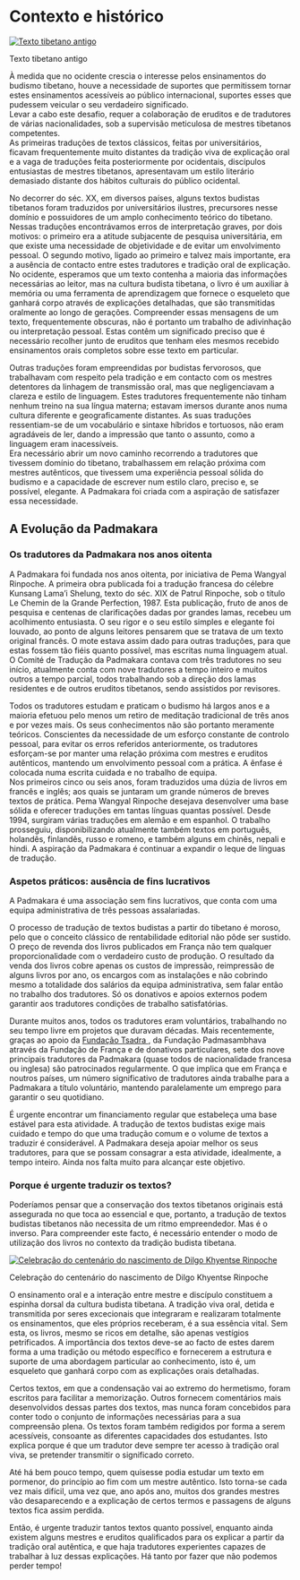 #  Contexto e histórico 

[ ![Texto tibetano antigo](/images/img_textes_anciens.jpg) ](/images/img_textes_anciens_la.jpg)

Texto tibetano antigo 

À medida que no ocidente crescia o interesse pelos ensinamentos do budismo tibetano, houve a necessidade de suportes que permitissem tornar estes ensinamentos acessíveis ao público internacional, suportes esses que pudessem veicular o seu verdadeiro significado.   
Levar a cabo este desafio, requer a colaboração de eruditos e de tradutores de várias nacionalidades, sob a supervisão meticulosa de mestres tibetanos competentes.   
As primeiras traduções de textos clássicos, feitas por universitários, ficavam frequentemente muito distantes da tradição viva de explicação oral e a vaga de traduções feita posteriormente por ocidentais, discípulos entusiastas de mestres tibetanos, apresentavam um estilo literário demasiado distante dos hábitos culturais do público ocidental. 

No decorrer do séc. XX, em diversos países, alguns textos budistas tibetanos foram traduzidos por universitários ilustres, precursores nesse domínio e possuidores de um amplo conhecimento teórico do tibetano. Nessas traduções encontrávamos erros de interpretação graves, por dois motivos: o primeiro era a atitude subjacente de pesquisa universitária, em que existe uma necessidade de objetividade e de evitar um envolvimento pessoal. O segundo motivo, ligado ao primeiro e talvez mais importante, era a ausência de contacto entre estes tradutores e tradição oral de explicação. No ocidente, esperamos que um texto contenha a maioria das informações necessárias ao leitor, mas na cultura budista tibetana, o livro é um auxiliar à memória ou uma ferramenta de aprendizagem que fornece o esqueleto que ganhará corpo através de explicações detalhadas, que são transmitidas oralmente ao longo de gerações. Compreender essas mensagens de um texto, frequentemente obscuras, não é portanto um trabalho de adivinhação ou interpretação pessoal. Estas contêm um significado preciso que é necessário recolher junto de eruditos que tenham eles mesmos recebido ensinamentos orais completos sobre esse texto em particular. 

Outras traduções foram empreendidas por budistas fervorosos, que trabalhavam com respeito pela tradição e em contacto com os mestres detentores da linhagem de transmissão oral, mas que negligenciavam a clareza e estilo de linguagem. Estes tradutores frequentemente não tinham nenhum treino na sua língua materna; estavam imersos durante anos numa cultura diferente e geograficamente distantes. As suas traduções ressentiam-se de um vocabulário e sintaxe híbridos e tortuosos, não eram agradáveis de ler, dando a impressão que tanto o assunto, como a linguagem eram inacessíveis.   
Era necessário abrir um novo caminho recorrendo a tradutores que tivessem domínio do tibetano, trabalhassem em relação próxima com mestres autênticos, que tivessem uma experiência pessoal sólida do budismo e a capacidade de escrever num estilo claro, preciso e, se possível, elegante. A Padmakara foi criada com a aspiração de satisfazer essa necessidade. 

##  A Evolução da Padmakara 

###  Os tradutores da Padmakara nos anos oitenta 

A Padmakara foi fundada nos anos oitenta, por iniciativa de Pema Wangyal Rinpoche. A primeira obra publicada foi a tradução francesa do célebre Kunsang Lama’i Shelung, texto do séc. XIX de Patrul Rinpoche, sob o título Le Chemin de la Grande Perfection, 1987. Esta publicação, fruto de anos de pesquisa e centenas de clarificações dadas por grandes lamas, recebeu um acolhimento entusiasta. O seu rigor e o seu estilo simples e elegante foi louvado, ao ponto de alguns leitores pensarem que se tratava de um texto original francês. O mote estava assim dado para outras traduções, para que estas fossem tão fiéis quanto possível, mas escritas numa linguagem atual. O Comité de Tradução da Padmakara contava com três tradutores no seu início, atualmente conta com nove tradutores a tempo inteiro e muitos outros a tempo parcial, todos trabalhando sob a direção dos lamas residentes e de outros eruditos tibetanos, sendo assistidos por revisores. 

Todos os tradutores estudam e praticam o budismo há largos anos e a maioria efetuou pelo menos um retiro de meditação tradicional de três anos e por vezes mais. Os seus conhecimentos não são portanto meramente teóricos. Conscientes da necessidade de um esforço constante de controlo pessoal, para evitar os erros referidos anteriormente, os tradutores esforçam-se por manter uma relação próxima com mestres e eruditos autênticos, mantendo um envolvimento pessoal com a prática. A ênfase é colocada numa escrita cuidada e no trabalho de equipa.   
Nos primeiros cinco ou seis anos, foram traduzidos uma dúzia de livros em francês e inglês; aos quais se juntaram um grande números de breves textos de prática. Pema Wangyal Rinpoche desejava desenvolver uma base sólida e oferecer traduções em tantas línguas quantas possível. Desde 1994, surgiram várias traduções em alemão e em espanhol. O trabalho prosseguiu, disponibilizando atualmente também textos em português, holandês, finlandês, russo e romeno, e também alguns em chinês, nepali e hindi. A aspiração da Padmakara é continuar a expandir o leque de línguas de tradução. 

###  Aspetos práticos: ausência de fins lucrativos 

A Padmakara é uma associação sem fins lucrativos, que conta com uma equipa administrativa de três pessoas assalariadas. 

O processo de tradução de textos budistas a partir do tibetano é moroso, pelo que o conceito clássico de rentabilidade editorial não pôde ser sustido. O preço de revenda dos livros publicados em França não tem qualquer proporcionalidade com o verdadeiro custo de produção. O resultado da venda dos livros cobre apenas os custos de impressão, reimpressão de alguns livros por ano, os encargos com as instalações e não cobrindo mesmo a totalidade dos salários da equipa administrativa, sem falar então no trabalho dos tradutores. Só os donativos e apoios externos podem garantir aos tradutores condições de trabalho satisfatórias. 

Durante muitos anos, todos os tradutores eram voluntários, trabalhando no seu tempo livre em projetos que duravam décadas. Mais recentemente, graças ao apoio da [ Fundação Tsadra ](http://www.tsadra.org/#Intro) , da Fundação Padmasambhava através da Fundação de França e de donativos particulares, sete dos nove principais tradutores da Padmakara (quase todos de nacionalidade francesa ou inglesa) são patrocinados regularmente. O que implica que em França e noutros países, um número significativo de tradutores ainda trabalhe para a Padmakara a título voluntário, mantendo paralelamente um emprego para garantir o seu quotidiano. 

É urgente encontrar um financiamento regular que estabeleça uma base estável para esta atividade. A tradução de textos budistas exige mais cuidado e tempo do que uma tradução comum e o volume de textos a traduzir é considerável. A Padmakara deseja apoiar melhor os seus tradutores, para que se possam consagrar a esta atividade, idealmente, a tempo inteiro. Ainda nos falta muito para alcançar este objetivo. 

###  Porque é urgente traduzir os textos? 

Poderíamos pensar que a conservação dos textos tibetanos originais está assegurada no que toca ao essencial e que, portanto, a tradução de textos budistas tibetanos não necessita de um ritmo empreendedor. Mas é o inverso. Para compreender este facto, é necessário entender o modo de utilização dos livros no contexto da tradição budista tibetana. 

[ ![Celebração do centenário do nascimento de Dilgo Khyentse Rinpoche](/images/img_100ans_DKR-150x150.jpg) ](/images/img_100ans_DKR.jpg)

Celebração do centenário do nascimento de Dilgo Khyentse Rinpoche 

O ensinamento oral e a interação entre mestre e discípulo constituem a espinha dorsal da cultura budista tibetana. A tradição viva oral, detida e transmitida por seres excecionais que integraram e realizaram totalmente os ensinamentos, que eles próprios receberam, é a sua essência vital. Sem esta, os livros, mesmo se ricos em detalhe, são apenas vestígios petrificados. A importância dos textos deve-se ao facto de estes darem forma a uma tradição ou método específico e fornecerem a estrutura e suporte de uma abordagem particular ao conhecimento, isto é, um esqueleto que ganhará corpo com as explicações orais detalhadas. 

Certos textos, em que a condensação vai ao extremo do hermetismo, foram escritos para facilitar a memorização. Outros fornecem comentários mais desenvolvidos dessas partes dos textos, mas nunca foram concebidos para conter todo o conjunto de informações necessárias para a sua compreensão plena. Os textos foram também redigidos por forma a serem acessíveis, consoante as diferentes capacidades dos estudantes. Isto explica porque é que um tradutor deve sempre ter acesso à tradição oral viva, se pretender transmitir o significado correto. 

Até há bem pouco tempo, quem quisesse podia estudar um texto em pormenor, do princípio ao fim com um mestre autêntico. Isto torna-se cada vez mais difícil, uma vez que, ano após ano, muitos dos grandes mestres vão desaparecendo e a explicação de certos termos e passagens de alguns textos fica assim perdida. 

Então, é urgente traduzir tantos textos quanto possível, enquanto ainda existem alguns mestres e eruditos qualificados para os explicar a partir da tradição oral autêntica, e que haja tradutores experientes capazes de trabalhar à luz dessas explicações. Há tanto por fazer que não podemos perder tempo! 
